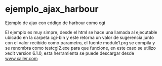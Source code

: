 # ejemplo_ajax_harbour
Ejemplo de ajax con código de harbour como cgi

El ejemplo es muy simpre, desde el html se hace una llamada al ejecutable ubicado en la carpeta cgi-bin y este retorna un valor de sugerencia junto con el valor recibido como parametro, el fuente module1.prg se compila y se renombra como testcgi2.exe para que funcione, en este caso se utilizo xedit version 6.1.0, esta herramienta se puede descargar desde www.xailer.com 
